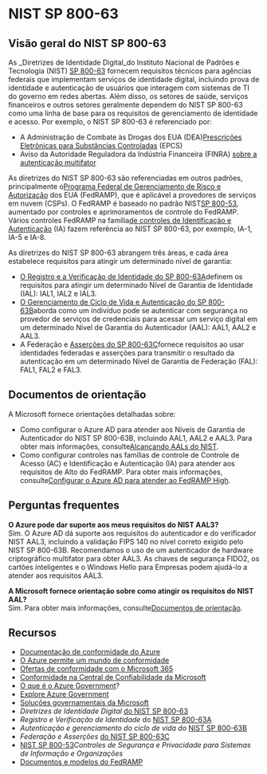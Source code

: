 # NIST SP 800-63


## [](https://learn.microsoft.com/pt-br/azure/compliance/offerings/offering-nist-800-63?toc=%2Fcompliance%2Fregulatory%2Ftoc.json&bc=%2Fcompliance%2Fregulatory%2Fbreadcrumb%2Ftoc.json#nist-sp-800-63-overview)Visão geral do NIST SP 800-63

As _Diretrizes de Identidade Digital_do Instituto Nacional de Padrões e Tecnologia (NIST) [SP 800-63](https://pages.nist.gov/800-63-3/sp800-63-3.html) fornecem requisitos técnicos para agências federais que implementam serviços de identidade digital, incluindo prova de identidade e autenticação de usuários que interagem com sistemas de TI do governo em redes abertas. Além disso, os setores de saúde, serviços financeiros e outros setores geralmente dependem do NIST SP 800-63 como uma linha de base para os requisitos de gerenciamento de identidade e acesso. Por exemplo, o NIST SP 800-63 é referenciado por:

-   A Administração de Combate às Drogas dos EUA (DEA)[Prescrições Eletrônicas para Substâncias Controladas](https://deadiversion.usdoj.gov/ecomm/e_rx/) (EPCS)
-   Aviso da Autoridade Reguladora da Indústria Financeira (FINRA) [sobre a autenticação multifator](https://www.finra.org/rules-guidance/notices/information-notice-101520)

As diretrizes do NIST SP 800-63 são referenciadas em outros padrões, principalmente o[Programa Federal de Gerenciamento de Risco e Autorização](https://www.fedramp.gov/) dos EUA (FedRAMP), que é aplicável a provedores de serviços em nuvem (CSPs). O FedRAMP é baseado no padrão NIST[SP 800-53](https://csrc.nist.gov/Projects/risk-management/sp800-53-controls/release-search#/800-53), aumentado por controles e aprimoramentos de controle do FedRAMP. Vários controles FedRAMP na família[de controles de Identificação e Autenticação](https://csrc.nist.gov/Projects/risk-management/sp800-53-controls/release-search#/controls?version=5.1&family=IA) (IA) fazem referência ao NIST SP 800-63, por exemplo, IA-1, IA-5 e IA-8.

As diretrizes do NIST SP 800-63 abrangem três áreas, e cada área estabelece requisitos para atingir um determinado nível de garantia:

-   [O Registro e a Verificação de Identidade do SP 800-63A](https://pages.nist.gov/800-63-3/sp800-63a.html)definem os requisitos para atingir um determinado Nível de Garantia de Identidade (IAL): IAL1, IAL2 e IAL3.
-   [O Gerenciamento de Ciclo de Vida e Autenticação do SP 800-63B](https://pages.nist.gov/800-63-3/sp800-63b.html)aborda como um indivíduo pode se autenticar com segurança no provedor de serviços de credenciais para acessar um serviço digital em um determinado Nível de Garantia do Autenticador (AAL): AAL1, AAL2 e AAL3.
-   A Federação e [Asserções do SP 800-63C](https://pages.nist.gov/800-63-3/sp800-63c.html)fornece requisitos ao usar identidades federadas e asserções para transmitir o resultado da autenticação em um determinado Nível de Garantia de Federação (FAL): FAL1, FAL2 e FAL3.


## Documentos de orientação

A Microsoft fornece orientações detalhadas sobre:

-   Como configurar o Azure AD para atender aos Níveis de Garantia de Autenticador do NIST SP 800-63B, incluindo AAL1, AAL2 e AAL3. Para obter mais informações, consulte[Alcançando AALs do NIST](https://learn.microsoft.com/en-us/azure/active-directory/standards/nist-overview).
-   Como configurar controles nas famílias de controle de Controle de Acesso (AC) e Identificação e Autenticação (IA) para atender aos requisitos de Alto do FedRAMP. Para obter mais informações, consulte[Configurar o Azure AD para atender ao FedRAMP High](https://learn.microsoft.com/en-us/azure/active-directory/standards/configure-azure-active-directory-for-fedramp-high-impact).

## [](https://learn.microsoft.com/pt-br/azure/compliance/offerings/offering-nist-800-63?toc=%2Fcompliance%2Fregulatory%2Ftoc.json&bc=%2Fcompliance%2Fregulatory%2Fbreadcrumb%2Ftoc.json#frequently-asked-questions)Perguntas frequentes

**O Azure pode dar suporte aos meus requisitos do NIST AAL3?**  
Sim. O Azure AD dá suporte aos requisitos do autenticador e do verificador NIST AAL3, incluindo a validação FIPS 140 no nível correto exigido pelo NIST SP 800-63B. Recomendamos o uso de um autenticador de hardware criptográfico multifator para obter AAL3. As chaves de segurança FIDO2, os cartões inteligentes e o Windows Hello para Empresas podem ajudá-lo a atender aos requisitos AAL3.

**A Microsoft fornece orientação sobre como atingir os requisitos do NIST AAL?**  
Sim. Para obter mais informações, consulte[Documentos de orientação](https://learn.microsoft.com/pt-br/azure/compliance/offerings/offering-nist-800-63?toc=%2Fcompliance%2Fregulatory%2Ftoc.json&bc=%2Fcompliance%2Fregulatory%2Fbreadcrumb%2Ftoc.json#guidance-documents).

## [](https://learn.microsoft.com/pt-br/azure/compliance/offerings/offering-nist-800-63?toc=%2Fcompliance%2Fregulatory%2Ftoc.json&bc=%2Fcompliance%2Fregulatory%2Fbreadcrumb%2Ftoc.json#resources)Recursos

-   [Documentação de conformidade do Azure](https://learn.microsoft.com/en-us/azure/compliance/)
-   [O Azure permite um mundo de conformidade](https://azure.microsoft.com/resources/azure-enables-a-world-of-compliance/)
-   [Ofertas de conformidade com o Microsoft 365](https://learn.microsoft.com/en-us/compliance/regulatory/offering-home)
-   [Conformidade na Central de Confiabilidade da Microsoft](https://www.microsoft.com/trust-center/compliance/compliance-overview)
-   [O que é o Azure Government](https://learn.microsoft.com/en-us/azure/azure-government/documentation-government-welcome)?
-   [Explore Azure Government](https://azure.microsoft.com/global-infrastructure/government/)
-   [Soluções governamentais da Microsoft](https://www.microsoft.com/industry/government)
-   _Diretrizes de Identidade Digital_ [do NIST SP 800-63](https://pages.nist.gov/800-63-3/sp800-63-3.html)
-   _Registro e Verificação de Identidade_ do [NIST SP 800-63A](https://pages.nist.gov/800-63-3/sp800-63a.html)
-   _Autenticação e gerenciamento do ciclo de vida do_ [NIST SP 800-63B](https://pages.nist.gov/800-63-3/sp800-63b.html)
-   _Federação e Asserções_ [do NIST SP 800-63C](https://pages.nist.gov/800-63-3/sp800-63c.html)
-   [NIST SP 800-53](https://csrc.nist.gov/Projects/risk-management/sp800-53-controls/release-search#/800-53)_Controles de Segurança e Privacidade para Sistemas de Informação e Organizações_
-   [Documentos e modelos do FedRAMP](https://www.fedramp.gov/documents-templates/)
